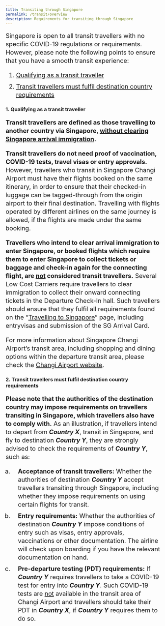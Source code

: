 ```yaml
---
title: Transiting through Singapore
permalink: /transit/overview
description: Requirements for transiting through Singapore
---
```

<p style="font-size:20px; line-height:1.35;">Singapore is open to all transit travellers with no specific COVID-19 regulations or requirements. However, please note the following points to ensure that you have a smooth transit experience:</p>

<ol style="margin-top:10px; margin-bottom:10px; font-size:20px;">
  <li style="margin-top:10px; margin-bottom:10px; font-size:20px; line-height:1.35;"><a href="#transittraveller">Qualifying as a transit traveller</a> </li>
  <li style="margin-top:10px; margin-bottom:10px; font-size:20px; line-height:1.35;"><a href="#PDT">Transit travellers must fulfil destination country requirements</a></li>
</ol>

<div id="transittraveller"></div>

### 1. Qualifying as a transit traveller

<p style="font-size:20px; line-height:1.35;"><b>Transit travellers are defined as those travelling to another country via Singapore, <u>without clearing Singapore arrival immigration</u>.</b></p> 
	
<p style="font-size:20px; line-height:1.35;"><b>Transit travellers do not need proof of vaccination, COVID-19 tests, travel visas or entry approvals.</b> However, travellers who transit in Singapore Changi Airport must have their flights booked on the same itinerary, in order to ensure that their checked-in luggage can be tagged-through from the origin airport to their final destination. Travelling with flights operated by different airlines on the same journey is allowed, if the flights are made under the same booking.</p>

<p style="font-size:20px; line-height:1.35;"><b>Travellers who intend to clear arrival immigration to enter Singapore, or booked flights which require them to enter Singapore to collect tickets or baggage and check-in again for the connecting flight, are <u>not</u> considered transit travellers.</b> Several Low Cost Carriers require travellers to clear immigration to collect their onward connecting tickets in the Departure Check-In hall. Such travellers should ensure that they fulfil all requirements found on the “<a href="/arriving/overview" target="_blank">Travelling to Singapore</a>” page, including entryvisas and submission of the SG Arrival Card.</p>

<p style="font-size:20px; line-height:1.35;">For more information about Singapore Changi Airport’s transit area, including shopping and dining options within the departure transit area, please check the <a href="https://www.changiairport.com/en/airport-guide/Covid-19/transiting-through-airport.html" target="_blank">Changi Airport website</a>.</p>


<div id="destinationrequirements"></div>

### 2. Transit travellers must fulfil destination country requirements

<p style="font-size:20px; line-height:1.35;"><b>Please note that the authorities of the destination country may impose requirements on travellers transiting in Singapore, which travellers also have to comply with.</b> As an illustration, if travellers intend to depart from <b><i>Country X</i></b>, transit in Singapore, and fly to destination <b><i>Country Y</i></b>, they are strongly advised to check the requirements of <b><i>Country Y</i></b>, such as:</p>

<ol style="padding-left:20px; margin-top:10px; margin-bottom:10px; font-size:20px; list-style-type: lower-latin;">
  <li style="padding-left:20px; margin-top:10px; margin-bottom:10px; font-size:20px; line-height:1.35;"><b>Acceptance of transit travellers:</b> Whether the authorities of destination <b><i>Country Y</i></b> accept travellers transiting through Singapore, including whether they impose requirements on using certain flights for transit.  </li>
  <li style="padding-left:20px; margin-top:10px; margin-bottom:10px; font-size:20px; line-height:1.35;"><b>Entry requirements:</b> Whether the authorities of destination <b><i>Country Y</i></b> impose conditions of entry such as visas, entry approvals, vaccinations or other documentation. The airline will check upon boarding if you have the relevant documentation on hand.</li>
    <li style="padding-left:20px; margin-top:10px; margin-bottom:10px; font-size:20px; line-height:1.35;"><b>Pre-departure testing (PDT) requirements:</b> If <b><i>Country Y</i></b> requires travellers to take a COVID-19 test for entry into <b><i>Country Y</i></b>. Such COVID-19 tests are <u>not</u> available in the transit area of Changi Airport and travellers should take their PDT in <b><i>Country X</i></b>, if <b><i>Country Y</i></b> requires them to do so.</li>
</ol>